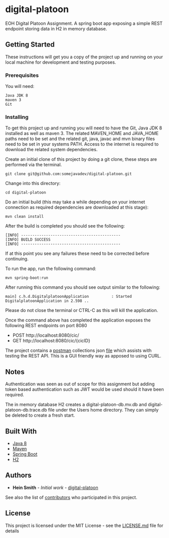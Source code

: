 # digital-platoon

EOH Digital Platoon Assignment. A spring boot app exposing a simple REST endpoint storing data in H2 in memory database.

## Getting Started

These instructions will get you a copy of the project up and running on your local machine for development and testing purposes.

### Prerequisites

You will need:

```
Java JDK 8
maven 3
Git
```

### Installing

To get this project up and running you will need to have the Git, Java JDK 8 installed as well as maven 3. The related MAVEN_HOME and JAVA_HOME paths need to be set and the related git, java, javac and mvn binary files need to be set in your systems PATH. Access to the internet is required to download the related system dependencies.

Create an initial clone of this project by doing a git clone, these steps are performed via the terminal.
```
git clone git@github.com:somejavadev/digital-platoon.git
```

Change into this directory:

```
cd digital-platoon
```

Do an initial build (this may take a while depending on your internet connection as required dependencies are downloaded at this stage):

```
mvn clean install
```

After the build is completed you should see the following:

```
[INFO] --------------------------------------------
[INFO] BUILD SUCCESS
[INFO] --------------------------------------------

```
If at this point you see any failures these need to be corrected before continuing.

To run the app, run the following command:

```$xslt
mvn spring-boot:run
```
After running this command you should see output similar to the following:
```$xslt
main] c.h.d.DigitalplatoonApplication          : Started DigitalplatoonApplication in 2.598 ..
```
Please do not close the terminal or CTRL-C as this will kill the application.

Once the command above has completed the application exposes the following REST endpoints on port 8080

- POST http://localhost:8080/cic/
- GET  http://localhost:8080/cic/{cicID}

The project contains a [postman](https://www.getpostman.com/) collections json [file](postman/digital-platoon.postman_collection.json) which assists with testing the REST API. This is a GUI friendly way as apposed to using CURL.

## Notes
Authentication was seen as out of scope for this assignment but adding token based authentication such as JWT would be used should it have been required.

The in memory database H2 creates a digital-platoon-db.mv.db and digital-platoon-db.trace.db file under the Users home directory. They can simply be deleted to create a fresh start.
## Built With

* [Java 8](http://www.oracle.com/technetwork/java/javase/downloads/jdk8-downloads-2133151.html)
* [Maven](https://maven.apache.org/) 
* [Spring Boot](https://projects.spring.io/spring-boot/)
* [H2](http://www.h2database.com/html/main.html) 


## Authors

* **Hein Smith** - *Initial work* - [digital-platoon](https://github.com/somejavadev/digital-platoon)

See also the list of [contributors](https://github.com/somejavadev/digital-platoon/contributors) who participated in this project.

## License

This project is licensed under the MIT License - see the [LICENSE.md](LICENSE.md) file for details